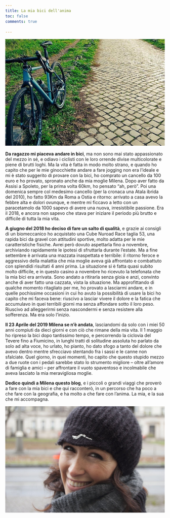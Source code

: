 ```yaml
---
title: La mia bici dell'anima
toc: false
comments: true

---
```


![alt](cube.jpg)

**Da ragazzo mi piaceva andare in bici**, ma non sono mai stato appassionato del mezzo in sé, e odiavo i ciclisti con le loro orrende divise multicolorate e piene di brutti loghi. Ma la vita è fatta in modo molto strano, e quando ho capito che per le mie ginocchiette andare a fare jogging non era l’ideale e mi è stato suggerito di provare con la bici, ho comprato un cancello da 100 euro e ho provato, spronato anche da mia moglie Milena. Dopo aver fatto da Assisi a Spoleto, per la prima volta 60km, ho pensato “ah, però”. Poi una domenica sempre col medesimo cancello (per la cronaca una Atala ibrida del 2010), ho fatto 93Km da Roma a Ostia e ritorno: arrivato a casa avevo la febbre alta e dolori ovunque, e mentre mi ficcavo a letto con un paracetamolo da 1000 sapevo di avere una nuova, irresistibile passione. Era il 2018, e ancora non sapevo che stava per iniziare il periodo più brutto e difficile di tutta la mia vita.

**A giugno del 2018 ho deciso di fare un salto di qualità**, e grazie ai consigli di un biomeccanico ho acquistato una Cube Nuroad Race taglia 53, una rapida bici da gravel con attitudini sportive, molto adatta per le mie caratteristiche fisiche. Avrei però dovuto aspettarla fino a novembre, archiviando rapidamente le ipotesi di sfruttarla durante l’estate. Ma a fine settembre è arrivata una mazzata inaspettata e terribile: il ritorno feroce e aggressivo della malattia che mia moglie aveva già affrontato e combattuto con splendidi risultati 4 anni prima. La situazione si è fatta quasi subito molto difficile, e in questo casino a novembre ho ricevuto la telefonata che la mia bici era arrivata. Sono andato a ritirarla senza gioia e anzi, convinto anche di aver fatto una cazzata, vista la situazione. Ma approfittando di qualche momento ritagliato per me, ho provato a lasciarmi andare, e in quelle pochissime occasioni in cui ho avuto la possibilità di usare la bici ho capito che mi faceva bene: riuscivo a lasciar vivere il dolore e la fatica che accumulavo in quei terribili giorni ma senza affondare sotto il loro peso. Riuscivo ad alleggerirmi senza nascondermi e senza resistere alla sofferenza. Ma era solo l’inizio.

**Il 23 Aprile del 2019 Milena se n’è andata**, lasciandomi da solo con i miei 50 anni compiuti da dieci giorni e con ciò che rimane della mia vita. Il 1 maggio ho ripreso la bici dopo tantissimo tempo, e percorrendo la ciclovia del Tevere fino a Fiumicino, in lunghi tratti di solitudine assoluta ho parlato da solo ad alta voce, ho urlato, ho pianto, ho dato sfogo a tanto del dolore che avevo dentro mentre sfrecciavo stentando fra i sassi e le canne non sfalciate. Quel giorno, in quei momenti, ho capito che questo stupido mezzo a due ruote con i pedali sarebbe stato lo strumento migliore – oltre all’amore di famiglia e amici – per affrontare il vuoto spaventoso e incolmabile che aveva lasciato la mia meravigliosa moglie.

**Dedico quindi a Milena questo blog**, e i piccoli o grandi viaggi che proverò a fare con la mia bici e che qui racconterò, in un percorso che ha poco a che fare con la geografia, e ha molto a che fare con l’anima. La mia, e la sua che mi accompagna.

![alt](milena.jpg)